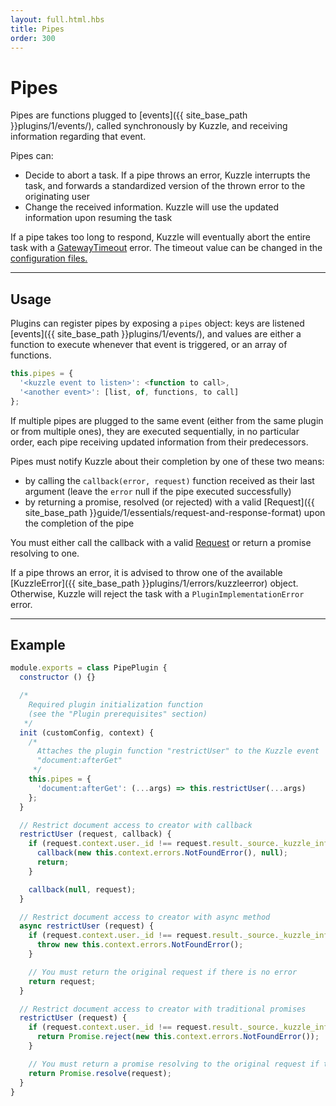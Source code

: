 ```yaml
---
layout: full.html.hbs
title: Pipes
order: 300
---
```


# Pipes

Pipes are functions plugged to [events]({{ site_base_path }}plugins/1/events/), called synchronously by Kuzzle, and receiving information regarding that event.

Pipes can:

* Decide to abort a task. If a pipe throws an error, Kuzzle interrupts the task, and forwards a standardized version of the thrown error to the originating user
* Change the received information. Kuzzle will use the updated information upon resuming the task

<div class="alert alert-warning">If a pipe takes too long to respond, Kuzzle will eventually abort the entire task with a <a href="{{ site_base_path }}plugins/1/errors/gatewaytimeouterror">GatewayTimeout</a> error. The timeout value can be changed in the <a href="{{ site_base_path }}guide/1/essentials/configuration">configuration files.</a></div>


---

## Usage

Plugins can register pipes by exposing a `pipes` object: keys are listened [events]({{ site_base_path }}plugins/1/events/), and values are either a function to execute whenever that event is triggered, or an array of functions.

```javascript
this.pipes = {
  '<kuzzle event to listen>': <function to call>,
  '<another event>': [list, of, functions, to call]
};
```

If multiple pipes are plugged to the same event (either from the same plugin or from multiple ones), they are executed sequentially, in no particular order, each pipe receiving updated information from their predecessors.

Pipes must notify Kuzzle about their completion by one of these two means:

* by calling the `callback(error, request)` function received as their last argument (leave the `error` null if the pipe executed successfully)
* by returning a promise, resolved (or rejected) with a valid [Request]({{ site_base_path }}guide/1/essentials/request-and-response-format) upon the completion of the pipe

<div class="alert alert-warning">You must either call the callback with a valid <a href="{{ site_base_path }}guide/1/essentials/request-and-response-format">Request</a> or return a promise resolving to one.</div>

If a pipe throws an error, it is advised to throw one of the available [KuzzleError]({{ site_base_path }}plugins/1/errors/kuzzleerror) object. Otherwise, Kuzzle will reject the task with a `PluginImplementationError` error.

---

## Example

```javascript
module.exports = class PipePlugin {
  constructor () {}

  /*
    Required plugin initialization function
    (see the "Plugin prerequisites" section)
   */
  init (customConfig, context) {
    /*
      Attaches the plugin function "restrictUser" to the Kuzzle event
      "document:afterGet"
     */
    this.pipes = {
      'document:afterGet': (...args) => this.restrictUser(...args)
    };
  }

  // Restrict document access to creator with callback
  restrictUser (request, callback) {
    if (request.context.user._id !== request.result._source._kuzzle_info.author) {
      callback(new this.context.errors.NotFoundError(), null);
      return;
    }

    callback(null, request);
  }

  // Restrict document access to creator with async method
  async restrictUser (request) {
    if (request.context.user._id !== request.result._source._kuzzle_info.author) {
      throw new this.context.errors.NotFoundError();
    }

    // You must return the original request if there is no error
    return request;
  }

  // Restrict document access to creator with traditional promises
  restrictUser (request) {
    if (request.context.user._id !== request.result._source._kuzzle_info.author) {
      return Promise.reject(new this.context.errors.NotFoundError());
    }

    // You must return a promise resolving to the original request if there is no error
    return Promise.resolve(request);
  }
}
```
